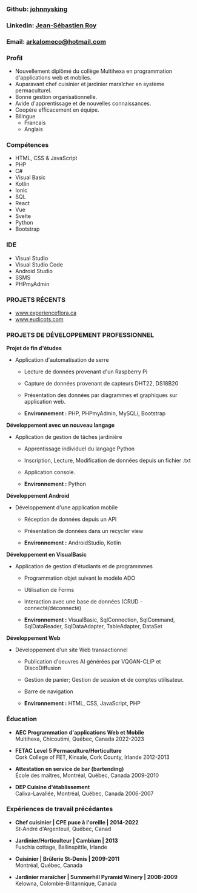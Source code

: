 <!-- ## Développeur web, artiste, Chef, Permaculteur -->
  
### Github: [johnnysking](https://github.com/johnnysking)
### Linkedin: [Jean-Sébastien Roy](https://linkedin.com/in/jean-sébastien-roy)
### Email: [arkalomeco@hotmail.com](mailto:arkalomeco@hotmail.com)
<!-- ### Portfolio: [auxpoints.com](https://auxpoints.com)
### English Version: 
*      To be released -->

### Profil  
- Nouvellement diplômé du collège Multihexa en programmation d'applications web et mobiles.
- Auparavant chef cuisinier et jardinier maraîcher en système permaculturel. 
- Bonne gestion organisationnelle.
- Avide d'apprentissage et de nouvelles connaissances.
- Coopère efficacement en équipe.
- Bilingue 
     * Francais
     * Anglais


### Compétences

- HTML, CSS & JavaScript 
- PHP 
- C#
- Visual Basic
- Kotlin
- Ionic
- SQL
- React
- Vue
- Svelte
- Python
- Bootstrap

### IDE

- Visual Studio
- Visual Studio Code
- Android Studio
- SSMS
- PHPmyAdmin

### PROJETS RÉCENTS

   - www.experienceflora.ca
   - www.eudicots.com
    
### PROJETS DE DÉVELOPPEMENT PROFESSIONNEL
    
  <b>Projet de fin d'études</b>

*  Application d'automatisation de serre

    - Lecture de données provenant d'un Raspberry Pi
    - Capture de données provenant de capteurs DHT22, DS18B20
    - Présentation des données par diagrammes et graphiques
      sur application web.

    - <b>Environnement :</b> PHP, PHPmyAdmin, MySQLi, Bootstrap
  
  <b>Développement avec un nouveau langage</b>

*  Application de gestion de tâches jardinière

    - Apprentissage individuel du langage Python
    - Inscription, Lecture, Modification de données depuis un fichier .txt
    - Application console.

    - <b>Environnement :</b> Python
  
  <b>Développement Android</b>

*  Développement d'une application mobile

    - Réception de données depuis un API
    - Présentation de données dans un recycler view
    
    - <b>Environnement :</b> AndroidStudio, Kotlin

  <b>Développement en VisualBasic</b>

*  Application de gestion d'étudiants et de programmmes

    - Programmation objet suivant le modèle ADO
    - Utilisation de Forms
    - Interaction avec une base de données (CRUD - connecté/déconnecté)

    - <b>Environnement :</b> VisualBasic, SqlConnection, SqlCommand, SqlDataReader,
SqlDataAdapter, TableAdapter, DataSet

  <b>Développement Web</b>

*  Développement d'un site Web transactionnel

    - Publication d'oeuvres AI générées par VQGAN-CLIP et DiscoDiffusion
    - Gestion de panier; Gestion de session et de comptes utilisateur.
    - Barre de navigation

    - <b>Environnement :</b> HTML, CSS, JavaScript, PHP
  
### Éducation
- <b>AEC Programmation d'applications Web et Mobile</b>  
     Multihexa, Chicoutimi, Québec, Canada
     2022-2023 

- <b>FETAC Level 5 Permaculture/Horticulture</b>  
     Cork College of FET, Kinsale, Cork County, Irlande
     2012-2013 

- <b>Attestation en service de bar (bartending)</b>  
     École des maîtres, Montréal, Québec, Canada
     2009-2010

- <b>DEP Cuisine d'établissement</b>  
     Calixa-Lavallée, Montréal, Québec, Canada
     2006-2007 
   
  
### Expériences de travail précédantes

- <b>Chef cuisinier | CPE puce à l'oreille | 2014-2022</b>  
     St-André d'Argenteuil, Québec, Canad

- <b>Jardinier/Horticulteur | Cambium | 2013</b>  
     Fuschia cottage, Ballinspittle, Irlande

- <b>Cuisinier | Brûlerie St-Denis | 2009-2011</b>  
     Montréal, Québec, Canada

- <b>Jardinier maraîcher | Summerhill Pyramid Winery | 2008-2009</b>  
     Kelowna, Colombie-Britannique, Canada

